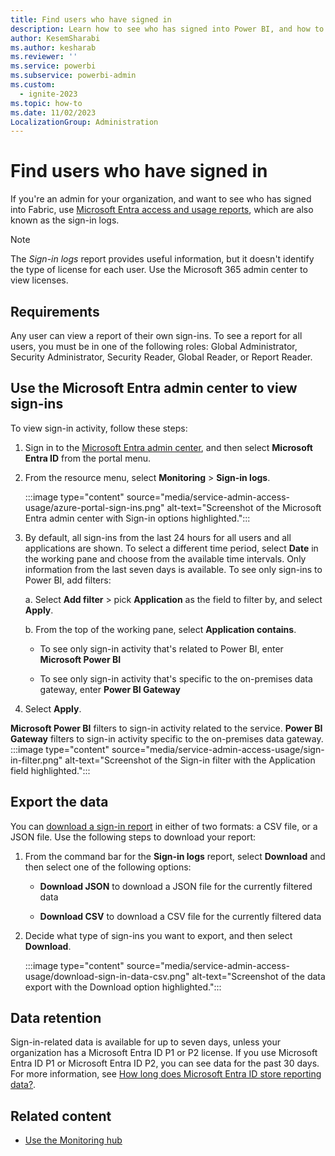 ```yaml
---
title: Find users who have signed in
description: Learn how to see who has signed into Power BI, and how to use the Microsoft Entra ID access and usage reports.
author: KesemSharabi
ms.author: kesharab
ms.reviewer: ''
ms.service: powerbi
ms.subservice: powerbi-admin
ms.custom:
  - ignite-2023
ms.topic: how-to
ms.date: 11/02/2023
LocalizationGroup: Administration
---
```


# Find users who have signed in

If you're an admin for your organization, and want to see who has signed into Fabric, use [Microsoft Entra access and usage reports](/entra/identity/monitoring-health/concept-sign-ins), which are also known as the sign-in logs.

> [!NOTE]
> The *Sign-in logs* report provides useful information, but it doesn't identify the type of license for each user. Use the Microsoft 365 admin center to view licenses.

## Requirements

Any user can view a report of their own sign-ins. To see a report for all users, you must be in one of the following roles: Global Administrator, Security Administrator, Security Reader, Global Reader, or Report Reader.

<a name='use-the-azure-ad-admin-center-to-view-sign-ins'></a>

## Use the Microsoft Entra admin center to view sign-ins

To view sign-in activity, follow these steps:

1. Sign in to the [Microsoft Entra admin center](https://entra.microsoft.com/#view/Microsoft_AAD_IAM/TenantOverview.ReactView), and then select **Microsoft Entra ID** from the portal menu.

1. From the resource menu, select **Monitoring** > **Sign-in logs**.

    :::image type="content" source="media/service-admin-access-usage/azure-portal-sign-ins.png" alt-text="Screenshot of the Microsoft Entra admin center with Sign-in options highlighted.":::

1. By default, all sign-ins from the last 24 hours for all users and all applications are shown. To select a different time period, select **Date** in the working pane and choose from the available time intervals. Only information from the last seven days is available. To see only sign-ins to Power BI, add filters:

    a. Select **Add filter** > pick **Application** as the field to filter by, and select **Apply**.

    b. From the top of the working pane, select **Application contains**.

    - To see only sign-in activity that's related to Power BI, enter **Microsoft Power BI**
        
    - To see only sign-in activity that's specific to the on-premises data gateway, enter **Power BI Gateway**

1. Select **Apply**.

**Microsoft Power BI** filters to sign-in activity related to the service. **Power BI Gateway** filters to sign-in activity specific to the on-premises data gateway.
    :::image type="content" source="media/service-admin-access-usage/sign-in-filter.png" alt-text="Screenshot of the Sign-in filter with the Application field highlighted.":::

## Export the data

You can [download a sign-in report](/entra/identity/monitoring-health/howto-download-logs) in either of two formats: a CSV file, or a JSON file. Use the following steps to download your report:

1. From the command bar for the **Sign-in logs** report, select **Download** and then select one of the following options:

   - **Download JSON** to download a JSON file for the currently filtered data

   - **Download CSV** to download a CSV file for the currently filtered data

2. Decide what type of sign-ins you want to export, and then select **Download**.

    :::image type="content" source="media/service-admin-access-usage/download-sign-in-data-csv.png" alt-text="Screenshot of the data export with the Download option highlighted.":::

## Data retention

Sign-in-related data is available for up to seven days, unless your organization has a Microsoft Entra ID P1 or P2 license. If you use Microsoft Entra ID P1 or Microsoft Entra ID P2, you can see data for the past 30 days. For more information, see [How long does Microsoft Entra ID store reporting data?](/entra/identity/monitoring-health/reference-reports-data-retention).

## Related content

- [Use the Monitoring hub](monitoring-hub.md)
